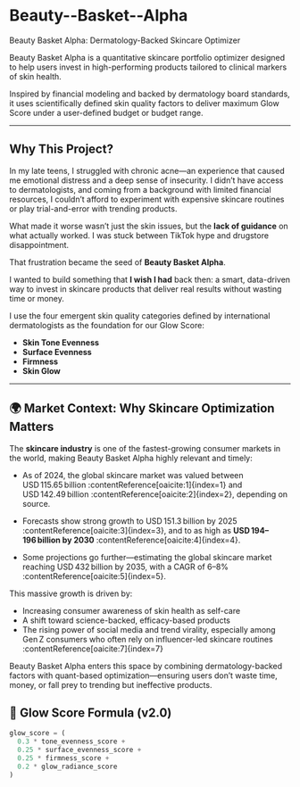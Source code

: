 # Beauty--Basket--Alpha

Beauty Basket Alpha: Dermatology-Backed Skincare Optimizer

Beauty Basket Alpha  is a quantitative skincare portfolio optimizer designed to help users invest in high-performing products tailored to clinical markers of skin health.  

Inspired by financial modeling and backed by dermatology board standards, it uses scientifically defined skin quality factors to deliver maximum Glow Score under a user-defined budget or budget range.

---

## Why This Project?
In my late teens, I struggled with chronic acne—an experience that caused me emotional distress and a deep sense of insecurity. I didn’t have access to dermatologists, and coming from a background with limited financial resources, I couldn’t afford to experiment with expensive skincare routines or play trial-and-error with trending products.

What made it worse wasn’t just the skin issues, but the **lack of guidance** on what actually worked. I was stuck between TikTok hype and drugstore disappointment.

That frustration became the seed of **Beauty Basket Alpha**.

I wanted to build something that **I wish I had** back then: a smart, data-driven way to invest in skincare products that deliver real results without wasting time or money.


I use the four emergent skin quality categories defined by international dermatologists as the foundation for our Glow Score:

- **Skin Tone Evenness**
- **Surface Evenness**
- **Firmness**
- **Skin Glow**

---
## 🌍 Market Context: Why Skincare Optimization Matters

The **skincare industry** is one of the fastest-growing consumer markets in the world, making Beauty Basket Alpha highly relevant and timely:

- As of 2024, the global skincare market was valued between USD 115.65 billion :contentReference[oaicite:1]{index=1} and USD 142.49 billion :contentReference[oaicite:2]{index=2}, depending on source.

- Forecasts show strong growth to USD 151.3 billion by 2025 :contentReference[oaicite:3]{index=3}, and to as high as **USD 194–196 billion by 2030** :contentReference[oaicite:4]{index=4}.

- Some projections go further—estimating the global skincare market reaching USD 432 billion by 2035, with a CAGR of 6–8% :contentReference[oaicite:5]{index=5}.

This massive growth is driven by:
- Increasing consumer awareness of skin health as self-care
- A shift toward science-backed, efficacy-based products
- The rising power of social media and trend virality, especially among Gen Z consumers who often rely on influencer-led skincare routines :contentReference[oaicite:7]{index=7}

Beauty Basket Alpha enters this space by combining dermatology-backed factors with quant-based optimization—ensuring users don’t waste time, money, or fall prey to trending but ineffective products.


## 🔬 Glow Score Formula (v2.0)

```python
glow_score = (
  0.3 * tone_evenness_score +
  0.25 * surface_evenness_score +
  0.25 * firmness_score +
  0.2 * glow_radiance_score
)
